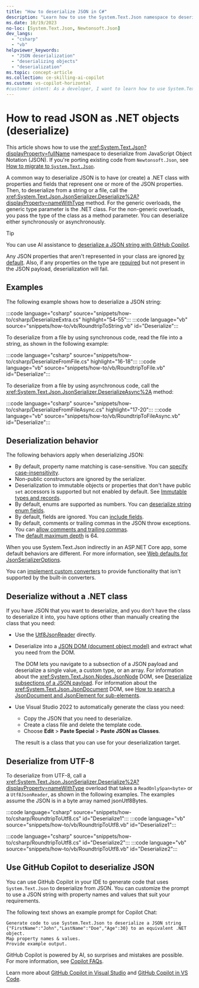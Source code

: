 ```yaml
---
title: "How to deserialize JSON in C#"
description: "Learn how to use the System.Text.Json namespace to deserialize from JSON in .NET. Includes sample code."
ms.date: 10/19/2023
no-loc: [System.Text.Json, Newtonsoft.Json]
dev_langs:
  - "csharp"
  - "vb"
helpviewer_keywords:
  - "JSON deserialization"
  - "deserializing objects"
  - "deserialization"
ms.topic: concept-article
ms.collection: ce-skilling-ai-copilot
ms.custom: vs-copilot-horizontal
#customer intent: As a developer, I want to learn how to use System.Text.Json to deserialize JSON data.
---
```


# How to read JSON as .NET objects (deserialize)

This article shows how to use the <xref:System.Text.Json?displayProperty=fullName> namespace to deserialize from JavaScript Object Notation (JSON). If you're porting existing code from `Newtonsoft.Json`, see [How to migrate to `System.Text.Json`](migrate-from-newtonsoft.md).

A common way to deserialize JSON is to have (or create) a .NET class with properties and fields that represent one or more of the JSON properties. Then, to deserialize from a string or a file, call the <xref:System.Text.Json.JsonSerializer.Deserialize%2A?displayProperty=nameWithType> method. For the generic overloads, the generic type parameter is the .NET class. For the non-generic overloads, you pass the type of the class as a method parameter. You can deserialize either synchronously or asynchronously.

> [!TIP]
> You can use AI assistance to [deserialize a JSON string with GitHub Copilot](#use-github-copilot-to-deserialize-json).

Any JSON properties that aren't represented in your class are ignored [by default](missing-members.md). Also, if any properties on the type are [required](required-properties.md) but not present in the JSON payload, deserialization will fail.

## Examples

The following example shows how to deserialize a JSON string:

:::code language="csharp" source="snippets/how-to/csharp/DeserializeExtra.cs" highlight="54-55":::
:::code language="vb" source="snippets/how-to/vb/RoundtripToString.vb" id="Deserialize":::

To deserialize from a file by using synchronous code, read the file into a string, as shown in the following example:

:::code language="csharp" source="snippets/how-to/csharp/DeserializeFromFile.cs" highlight="16-18":::
:::code language="vb" source="snippets/how-to/vb/RoundtripToFile.vb" id="Deserialize":::

To deserialize from a file by using asynchronous code, call the <xref:System.Text.Json.JsonSerializer.DeserializeAsync%2A> method:

:::code language="csharp" source="snippets/how-to/csharp/DeserializeFromFileAsync.cs" highlight="17-20":::
:::code language="vb" source="snippets/how-to/vb/RoundtripToFileAsync.vb" id="Deserialize":::

## Deserialization behavior

The following behaviors apply when deserializing JSON:

* By default, property name matching is case-sensitive. You can [specify case-insensitivity](character-casing.md).
* Non-public constructors are ignored by the serializer.
* Deserialization to immutable objects or properties that don't have public `set` accessors is supported but not enabled by default. See [Immutable types and records](immutability.md).
* By default, enums are supported as numbers. You can [deserialize string enum fields](customize-properties.md#enums-as-strings).
* By default, fields are ignored. You can [include fields](fields.md).
* By default, comments or trailing commas in the JSON throw exceptions. You can [allow comments and trailing commas](invalid-json.md).
* The [default maximum depth](xref:System.Text.Json.JsonReaderOptions.MaxDepth) is 64.

When you use System.Text.Json indirectly in an ASP.NET Core app, some default behaviors are different. For more information, see [Web defaults for JsonSerializerOptions](configure-options.md#web-defaults-for-jsonserializeroptions).

You can [implement custom converters](converters-how-to.md) to provide functionality that isn't supported by the built-in converters.

## Deserialize without a .NET class

If you have JSON that you want to deserialize, and you don't have the class to deserialize it into, you have options other than manually creating the class that you need:

* Use the [Utf8JsonReader](use-utf8jsonreader.md) directly.

* Deserialize into a [JSON DOM (document object model)](use-dom.md) and extract what you need from the DOM.

  The DOM lets you navigate to a subsection of a JSON payload and deserialize a single value, a custom type, or an array. For information about the <xref:System.Text.Json.Nodes.JsonNode> DOM, see [Deserialize subsections of a JSON payload](use-dom.md#deserialize-subsections-of-a-json-payload). For information about the <xref:System.Text.Json.JsonDocument> DOM, see [How to search a JsonDocument and JsonElement for sub-elements](migrate-from-newtonsoft.md#how-to-search-a-jsondocument-and-jsonelement-for-sub-elements).

* Use Visual Studio 2022 to automatically generate the class you need:

  * Copy the JSON that you need to deserialize.
  * Create a class file and delete the template code.
  * Choose **Edit** > **Paste Special** > **Paste JSON as Classes**.

  The result is a class that you can use for your deserialization target.

## Deserialize from UTF-8

To deserialize from UTF-8, call a <xref:System.Text.Json.JsonSerializer.Deserialize%2A?displayProperty=nameWithType> overload that takes a `ReadOnlySpan<byte>` or a `Utf8JsonReader`, as shown in the following examples. The examples assume the JSON is in a byte array named jsonUtf8Bytes.

:::code language="csharp" source="snippets/how-to/csharp/RoundtripToUtf8.cs" id="Deserialize1":::
:::code language="vb" source="snippets/how-to/vb/RoundtripToUtf8.vb" id="Deserialize1":::

:::code language="csharp" source="snippets/how-to/csharp/RoundtripToUtf8.cs" id="Deserialize2":::
:::code language="vb" source="snippets/how-to/vb/RoundtripToUtf8.vb" id="Deserialize2":::

## Use GitHub Copilot to deserialize JSON

You can use GitHub Copilot in your IDE to generate code that uses `System.Text.Json` to deserialize from JSON. You can customize the prompt to use a JSON string with property names and values that suit your requirements.

The following text shows an example prompt for Copilot Chat:

```copilot-prompt
Generate code to use System.Text.Json to deserialize a JSON string {"FirstName":"John","LastName":"Doe","Age":30} to an equivalent .NET object.
Map property names & values.
Provide example output.
```

GitHub Copilot is powered by AI, so surprises and mistakes are possible. For more information, see [Copilot FAQs](https://aka.ms/copilot-general-use-faqs).

Learn more about [GitHub Copilot in Visual Studio](/visualstudio/ide/visual-studio-github-copilot-install-and-states) and [GitHub Copilot in VS Code](https://code.visualstudio.com/docs/copilot/overview).

